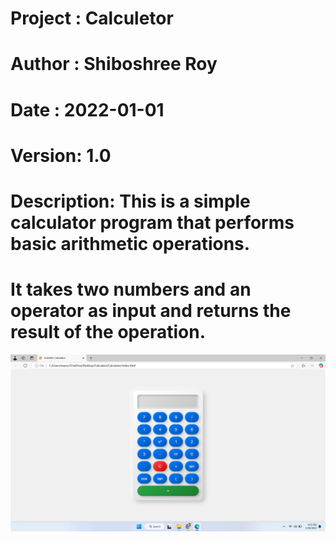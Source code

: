 # Project : Calculetor
# Author : Shiboshree Roy
# Date   : 2022-01-01
# Version: 1.0
# Description: This is a simple calculator program that performs basic arithmetic operations.
#             It takes two numbers and an operator as input and returns the result of the operation.

![Calculator](./demo/calculetor.png)